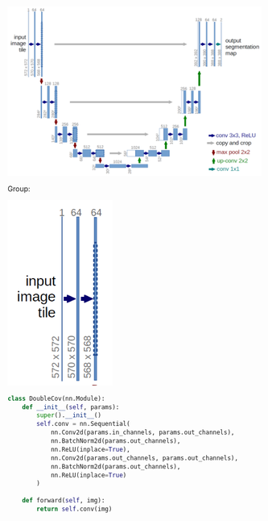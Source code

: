 ![img](./assets/u-net-architecture.png)





Group: 

![image-20240427124443001](./assets/image-20240427124443001.png)





```python
class DoubleCov(nn.Module):
    def __init__(self, params):
        super().__init__()
        self.conv = nn.Sequential(
            nn.Conv2d(params.in_channels, params.out_channels),
            nn.BatchNorm2d(params.out_channels),
            nn.ReLU(inplace=True),
            nn.Conv2d(params.out_channels, params.out_channels),
            nn.BatchNorm2d(params.out_channels),
            nn.ReLU(inplace=True)
        )
    
    def forward(self, img):
        return self.conv(img)
```







